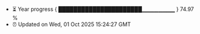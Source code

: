- ⏳ Year progress { ██████████████████████▁▁▁▁▁▁▁▁ } 74.97 %
- ⏰ Updated on Wed, 01 Oct 2025 15:24:27 GMT

